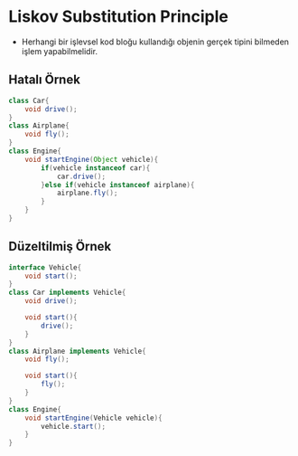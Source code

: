 # Liskov Substitution Principle
* Herhangi bir işlevsel kod bloğu kullandığı objenin gerçek tipini bilmeden işlem yapabilmelidir.

## Hatalı Örnek
```java
class Car{
	void drive();
}
class Airplane{
	void fly();
}
class Engine{
	void startEngine(Object vehicle){
		if(vehicle instanceof car){
			car.drive();
		}else if(vehicle instanceof airplane){
			airplane.fly();
		}
	}
}
```
## Düzeltilmiş Örnek
```java
interface Vehicle{
	void start();
}
class Car implements Vehicle{
	void drive();

	void start(){
		drive();
	}
}
class Airplane implements Vehicle{
	void fly();

	void start(){
		fly();
	}
}
class Engine{
	void startEngine(Vehicle vehicle){
		vehicle.start();
	}
}
```
